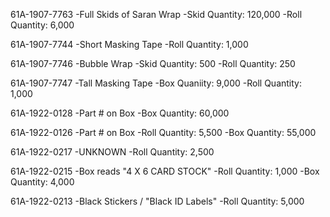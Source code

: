 61A-1907-7763
  -Full Skids of Saran Wrap
  -Skid Quantity: 120,000
  -Roll Quantity: 6,000
  
61A-1907-7744
  -Short Masking Tape
  -Roll Quantity: 1,000
  
  
61A-1907-7746
  -Bubble Wrap
  -Skid Quantity: 500
  -Roll Quantity: 250
  
  
61A-1907-7747
  -Tall Masking Tape
  -Box Quaniity: 9,000
  -Roll Quantity: 1,000
  

61A-1922-0128
  -Part # on Box
  -Box Quantity: 60,000
  

61A-1922-0126
  -Part # on Box
  -Roll Quantity: 5,500
  -Box Quantity: 55,000
  

61A-1922-0217
  -UNKNOWN
  -Roll Quantity: 2,500
  

61A-1922-0215
  -Box reads "4 X 6 CARD STOCK"
  -Roll Quantity: 1,000
  -Box Quantity: 4,000
  

61A-1922-0213
  -Black Stickers / "Black ID Labels"
  -Roll Quantity: 5,000

  
